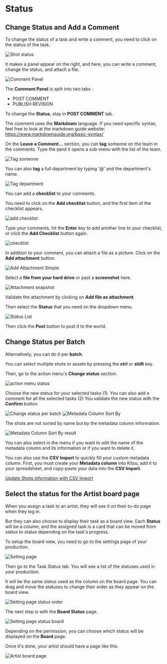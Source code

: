 # Status

## Change Status and Add a Comment

To change the status of a task and write a comment, you need to click on the
status of the task.

![Shot status](../img/getting-started/shot_status.png)

It makes a panel appear on the right, and here, you can write a comment, change the status, and attach a file.

![Comment Panel](../img/getting-started/comment_panel.png)

The **Comment Panel** is split into two tabs : 
- POST COMMENT
- PUBLISH REVISION

To change the **Status**, stay in **POST COMMENT** tab.

The comment uses the **Markdown** language. If you need specific syntax, feel free to look at the markdown guide website: https://www.markdownguide.org/basic-syntax/


On the **Leave a Comment...** section, you can **tag** someone on the team in the comments. Type the `@`and it opens a sub-menu with the list of the team.

![Tag someone](../img/getting-started/tag_team.png)

You can also **tag** a full department by typing '@' and the department's name.

![Tag department](../img/getting-started/tag_department.png)

You can add a **checklist** to your comments.

You need to click on the **Add checklist** button, and the first item of the checklist appears.

![add checklist](../img/getting-started/add_checklist.png)

Type your comments, hit the **Enter** key to add another line to your checklist, or click the **Add Checklist** button again.

![checklist](../img/getting-started/checklist_detailed.png)

In addition to your comment, you can attach a file as a picture. Click on the **Add attachment** button.

![Add Attachment Simple](../img/getting-started/attachment_snapshot.png)

Select a **file from your hard drive** or past a **screenshot** here.

![Attachment snapshot](../img/getting-started/add_attachmen_simplet.png)


Validate the attachment by clicking on **Add file as attachment**.


Then select the **Status** that you need on the dropdown menu. 

![Status List](../img/getting-started/status_list.png)

Then click the **Post** button to post it to the world.


## Change Status per Batch

Alternatively, you can do it per **batch**.

You can select multiple shots or assets by pressing the **ctrl** or
**shift** key.

Then, go to the action menu's **Change status** section.

![action menu status](../img/getting-started/blue_menu_status.png)

Choose the new status for your selected tasks (1). You can also add a comment for all the selected tasks (2)
You validate the new status with the **Confirm** button.

![Change status per batch](../img/getting-started/change_status_batch.png)
![Metadata Column Sort By](../img/getting-started/custom_column_sortby.png)

The shots are not sorted by name but by the metadata column information.

![Metadata Column Sort By result](../img/getting-started/custom_column_sortby_result.png)

You can also select in the menu if you want to edit the name of the metadata column and its information or if you want to delete it.

You can also use the **CSV Import** to quickly fill your custom metadata column.
First, you must create your **Metadata column** into Kitsu, add it to your spreadsheet, and copy-paste your data into the **CSV Import**.

[Update Shots information with CSV Import](../batch-action/README.md#update-shots-information-with-csv-import)

## Select the status for the Artist board page

When you assign a task to an artist, they will see it on their to-do page when they log in.

But they can also choose to display their task as a board view. Each **Status** will be a column, and the assigned task is a card that can be moved from status to status depending on the task's progress.

To setup the board view, you need to go to the settings page of your production.

![Setting page](../img/getting-started/drop_down_menu_setting.png)

Then go to the Task Status tab. You will see a list of the statuses used in your production.

It will be the same status used as the column on the board page. You can drag and move the statuses to change their order as they appear on the board view.


![Setting page status order](../img/getting-started/setting_status_order.png)

The next step is with the **Board Status** page.

![Setting page status board](../img/getting-started/setting_status_board.png)

Depending on the permission, you can choose which status will be displayed on the **Board** page.

Once it's done, your artist should have a page like this.

![Artist board page](../img/getting-started/artist_board_page.png)


